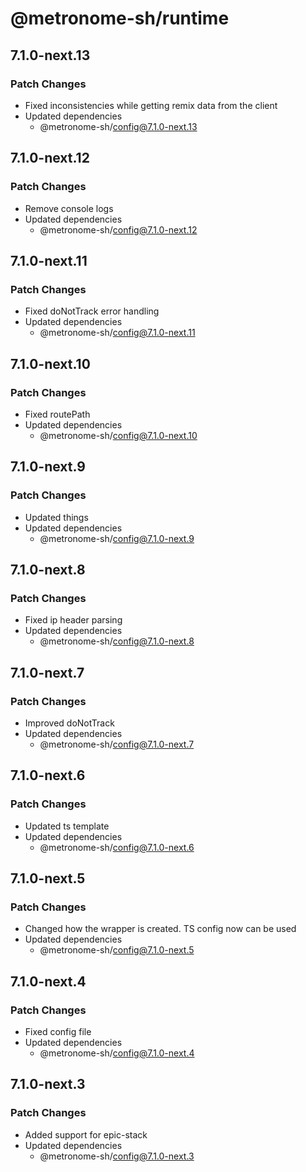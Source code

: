 # @metronome-sh/runtime

## 7.1.0-next.13

### Patch Changes

- Fixed inconsistencies while getting remix data from the client
- Updated dependencies
  - @metronome-sh/config@7.1.0-next.13

## 7.1.0-next.12

### Patch Changes

- Remove console logs
- Updated dependencies
  - @metronome-sh/config@7.1.0-next.12

## 7.1.0-next.11

### Patch Changes

- Fixed doNotTrack error handling
- Updated dependencies
  - @metronome-sh/config@7.1.0-next.11

## 7.1.0-next.10

### Patch Changes

- Fixed routePath
- Updated dependencies
  - @metronome-sh/config@7.1.0-next.10

## 7.1.0-next.9

### Patch Changes

- Updated things
- Updated dependencies
  - @metronome-sh/config@7.1.0-next.9

## 7.1.0-next.8

### Patch Changes

- Fixed ip header parsing
- Updated dependencies
  - @metronome-sh/config@7.1.0-next.8

## 7.1.0-next.7

### Patch Changes

- Improved doNotTrack
- Updated dependencies
  - @metronome-sh/config@7.1.0-next.7

## 7.1.0-next.6

### Patch Changes

- Updated ts template
- Updated dependencies
  - @metronome-sh/config@7.1.0-next.6

## 7.1.0-next.5

### Patch Changes

- Changed how the wrapper is created. TS config now can be used
- Updated dependencies
  - @metronome-sh/config@7.1.0-next.5

## 7.1.0-next.4

### Patch Changes

- Fixed config file
- Updated dependencies
  - @metronome-sh/config@7.1.0-next.4

## 7.1.0-next.3

### Patch Changes

- Added support for epic-stack
- Updated dependencies
  - @metronome-sh/config@7.1.0-next.3
